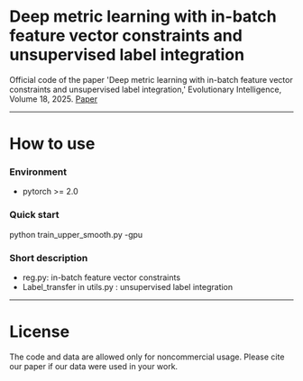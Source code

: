 # Deep metric learning with in-batch feature vector constraints and unsupervised label integration

Official code of the paper 'Deep metric learning with in-batch feature vector constraints and unsupervised label integration,' Evolutionary Intelligence, Volume 18, 2025. 
[Paper](https://link.springer.com/article/10.1007/s12065-024-00990-z)

---
# How to use
### Environment
* pytorch >= 2.0

  
### Quick start
python train_upper_smooth.py -gpu


### Short description
- reg.py: in-batch feature vector constraints
- Label_transfer in utils.py : unsupervised label integration

---
# License
The code and data are allowed only for noncommercial usage. Please cite our paper if our data were used in your work.
